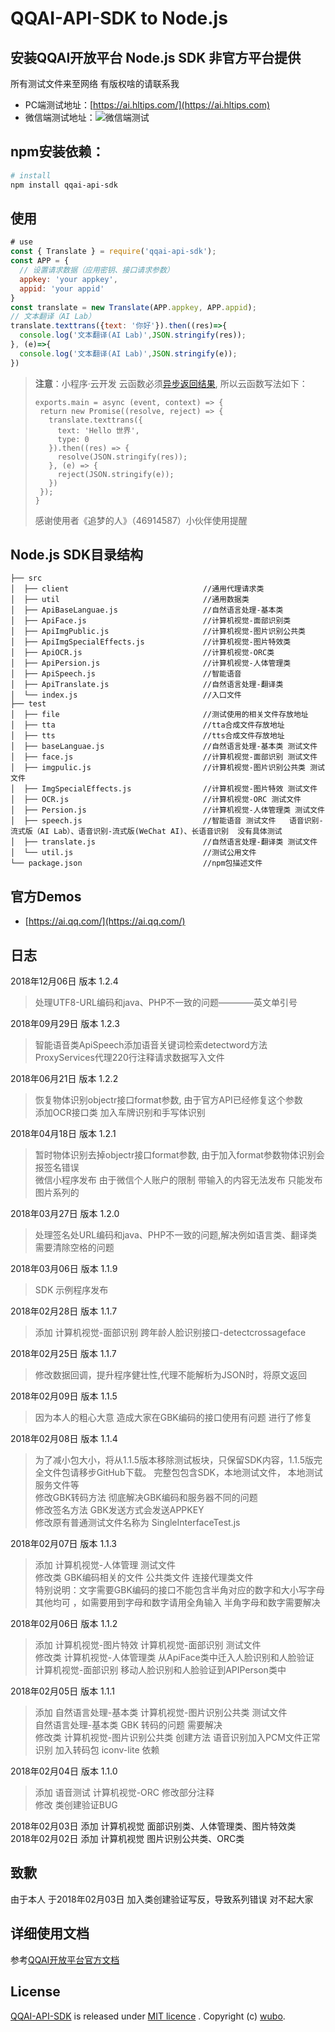 # QQAI-API-SDK to Node.js

## 安装QQAI开放平台 Node.js SDK 非官方平台提供

所有测试文件来至网络 有版权啥的请联系我

* PC端测试地址：[https://ai.hltips.com/](https://ai.hltips.com)
* 微信端测试地址：![微信端测试](https://raw.githubusercontent.com/w89612b/qqai-api-sdk/master/newweb.jpg)

## npm安装依赖：

```sh
# install
npm install qqai-api-sdk
```

## 使用

```javascript
# use
const { Translate } = require('qqai-api-sdk');
const APP = {
  // 设置请求数据（应用密钥、接口请求参数）
  appkey: 'your appkey',
  appid: 'your appid'
}
const translate = new Translate(APP.appkey, APP.appid);
// 文本翻译（AI Lab）
translate.texttrans({text: '你好'}).then((res)=>{
  console.log('文本翻译(AI Lab)',JSON.stringify(res));
}, (e)=>{
  console.log('文本翻译(AI Lab)',JSON.stringify(e));
})
```

>**注意**：小程序·云开发 云函数必须[异步返回结果](https://developers.weixin.qq.com/miniprogram/dev/wxcloud/guide/functions/async.html), 所以云函数写法如下：
>
>```
>exports.main = async (event, context) => {
>  return new Promise((resolve, reject) => {
>    translate.texttrans({
>      text: 'Hello 世界',
>      type: 0
>    }).then((res) => {
>      resolve(JSON.stringify(res));
>    }, (e) => {
>      reject(JSON.stringify(e));
>    })
>  });
>}
>```
>感谢使用者《追梦的人》（46914587）小伙伴使用提醒

## Node.js SDK目录结构

    ├── src
    │  ├── client                              //通用代理请求类
    │  ├── util                                //通用数据类
    │  ├── ApiBaseLanguae.js                   //自然语言处理-基本类
    │  ├── ApiFace.js                          //计算机视觉-面部识别类  
    │  ├── ApiImgPublic.js                     //计算机视觉-图片识别公共类  
    │  ├── ApiImgSpecialEffects.js             //计算机视觉-图片特效类  
    │  ├── ApiOCR.js                           //计算机视觉-ORC类  
    │  ├── ApiPersion.js                       //计算机视觉-人体管理类  
    │  ├── ApiSpeech.js                        //智能语音  
    │  ├── ApiTranslate.js                     //自然语言处理-翻译类  
    │  └── index.js                            //入口文件
    ├── test  
    │  ├── file                                //测试使用的相关文件存放地址
    │  ├── tta                                 //tta合成文件存放地址
    │  ├── tts                                 //tts合成文件存放地址
    │  ├── baseLanguae.js                      //自然语言处理-基本类 测试文件  
    │  ├── face.js                             //计算机视觉-面部识别 测试文件  
    │  ├── imgpulic.js                         //计算机视觉-图片识别公共类 测试文件  
    │  ├── ImgSpecialEffects.js                //计算机视觉-图片特效 测试文件  
    │  ├── OCR.js                              //计算机视觉-ORC 测试文件
    │  ├── Persion.js                          //计算机视觉-人体管理类 测试文件  
    │  ├── speech.js                           //智能语音 测试文件   语音识别-流式版（AI Lab）、语音识别-流式版(WeChat AI)、长语音识别  没有具体测试  
    │  ├── translate.js                        //自然语言处理-翻译类 测试文件  
    │  └── util.js                             //测试公用文件
    └── package.json                           //npm包描述文件

## 官方Demos

* [https://ai.qq.com/](https://ai.qq.com/)

## 日志  

2018年12月06日 版本 1.2.4  
>处理UTF8-URL编码和java、PHP不一致的问题————英文单引号

2018年09月29日 版本 1.2.3  
>智能语音类ApiSpeech添加语音关键词检索detectword方法  
>ProxyServices代理220行注释请求数据写入文件  

2018年06月21日 版本 1.2.2  
>恢复物体识别objectr接口format参数, 由于官方API已经修复这个参数  
>添加OCR接口类  加入车牌识别和手写体识别  

2018年04月18日 版本 1.2.1  
>暂时物体识别去掉objectr接口format参数, 由于加入format参数物体识别会报签名错误  
>微信小程序发布  由于微信个人账户的限制  带输入的内容无法发布 只能发布图片系列的

2018年03月27日 版本 1.2.0  
>处理签名处URL编码和java、PHP不一致的问题,解决例如语言类、翻译类需要清除空格的问题

2018年03月06日 版本 1.1.9  
>SDK 示例程序发布

2018年02月28日 版本 1.1.7  
>添加 计算机视觉-面部识别 跨年龄人脸识别接口-detectcrossageface

2018年02月25日  版本 1.1.7  
>修改数据回调，提升程序健壮性,代理不能解析为JSON时，将原文返回

2018年02月09日   版本 1.1.5
> 因为本人的粗心大意 造成大家在GBK编码的接口使用有问题  进行了修复  

2018年02月08日   版本 1.1.4  
> 为了减小包大小，将从1.1.5版本移除测试板块，只保留SDK内容，1.1.5版完全文件包请移步GitHub下载。 完整包包含SDK，本地测试文件， 本地测试服务文件等  
> 修改GBK转码方法 彻底解决GBK编码和服务器不同的问题  
> 修改签名方法 GBK发送方式会发送APPKEY  
> 修改原有普通测试文件名称为 SingleInterfaceTest.js  

2018年02月07日   版本 1.1.3  
> 添加 计算机视觉-人体管理 测试文件  
> 修改类 GBK编码相关的文件 公共类文件  连接代理类文件  
> 特别说明：文字需要GBK编码的接口不能包含半角对应的数字和大小写字母 其他均可  ，如需要用到字母和数字请用全角输入  半角字母和数字需要解决

2018年02月06日   版本 1.1.2  
> 添加 计算机视觉-图片特效 计算机视觉-面部识别 测试文件  
> 修改类 计算机视觉-人体管理类 从ApiFace类中迁入人脸识别和人脸验证  
> 计算机视觉-面部识别   移动人脸识别和人脸验证到APIPerson类中  

2018年02月05日   版本 1.1.1  
> 添加 自然语言处理-基本类 计算机视觉-图片识别公共类 测试文件  
> 自然语言处理-基本类 GBK 转码的问题 需要解决  
> 修改类 计算机视觉-图片识别公共类 创建方法
> 语音识别加入PCM文件正常识别
> 加入转码包 iconv-lite 依赖  

2018年02月04日   版本 1.1.0  
> 添加 语音测试 计算机视觉-ORC  修改部分注释  
> 修改 类创建验证BUG  

2018年02月03日  添加 计算机视觉 面部识别类、人体管理类、图片特效类  
2018年02月02日  添加 计算机视觉 图片识别公共类、ORC类

## 致歉

由于本人 于2018年02月03日 加入类创建验证写反，导致系列错误 对不起大家

## 详细使用文档

参考[QQAI开放平台官方文档](https://ai.qq.com/doc/index.shtml)

## License

[QQAI-API-SDK](https://github.com/w89612b/qqai-api-sdk) is released under [MIT licence](https://www.webrtc-experiment.com/licence/) . Copyright (c) [wubo](http://www.wubo.fun/).
